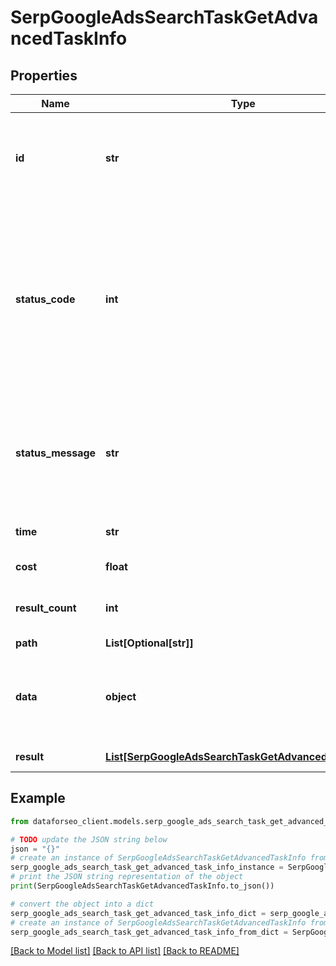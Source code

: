 # SerpGoogleAdsSearchTaskGetAdvancedTaskInfo


## Properties

Name | Type | Description | Notes
------------ | ------------- | ------------- | -------------
**id** | **str** | task identifier unique task identifier in our system in the UUID format | [optional] 
**status_code** | **int** | status code of the task generated by DataForSEO, can be within the following range: 10000-60000 you can find the full list of the response codes here | [optional] 
**status_message** | **str** | informational message of the task you can find the full list of general informational messages here | [optional] 
**time** | **str** | execution time, seconds | [optional] 
**cost** | **float** | total tasks cost, USD | [optional] 
**result_count** | **int** | number of elements in the result array | [optional] 
**path** | **List[Optional[str]]** | URL path | [optional] 
**data** | **object** | contains the same parameters that you specified in the POST request | [optional] 
**result** | [**List[SerpGoogleAdsSearchTaskGetAdvancedResultInfo]**](SerpGoogleAdsSearchTaskGetAdvancedResultInfo.md) | array of results | [optional] 

## Example

```python
from dataforseo_client.models.serp_google_ads_search_task_get_advanced_task_info import SerpGoogleAdsSearchTaskGetAdvancedTaskInfo

# TODO update the JSON string below
json = "{}"
# create an instance of SerpGoogleAdsSearchTaskGetAdvancedTaskInfo from a JSON string
serp_google_ads_search_task_get_advanced_task_info_instance = SerpGoogleAdsSearchTaskGetAdvancedTaskInfo.from_json(json)
# print the JSON string representation of the object
print(SerpGoogleAdsSearchTaskGetAdvancedTaskInfo.to_json())

# convert the object into a dict
serp_google_ads_search_task_get_advanced_task_info_dict = serp_google_ads_search_task_get_advanced_task_info_instance.to_dict()
# create an instance of SerpGoogleAdsSearchTaskGetAdvancedTaskInfo from a dict
serp_google_ads_search_task_get_advanced_task_info_from_dict = SerpGoogleAdsSearchTaskGetAdvancedTaskInfo.from_dict(serp_google_ads_search_task_get_advanced_task_info_dict)
```
[[Back to Model list]](../README.md#documentation-for-models) [[Back to API list]](../README.md#documentation-for-api-endpoints) [[Back to README]](../README.md)


